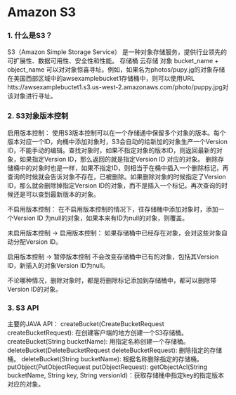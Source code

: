 # Amazon S3

### 1. 什么是S3？

S3（Amazon Simple Storage Service） 是一种对象存储服务，提供行业领先的可扩展性、数据可用性、安全性和性能。
存储桶
    云存储
对象
   bucket_name + object_name 可以对对象惊喜寻址。例如，如果名为photos/pupy.jg的对象存储在美国西部区域中的awsexamplebucket1存储桶中，则可以使用URL htts://awsexamplebuctet1.s3.us-west-2.amazonaws.com/photo/puppy.jpg对该对象进行寻址。

### 2. S3对象版本控制

启用版本控制：
使用S3版本控制可以在一个存储通中保留多个对象的版本。每个版本对应一个ID，向桶中添加对象时，S3会自动的给新加的对象生产一个Version ID，不能手动的编辑。查找对象时，如果不指定对象的版本ID，则返回最新的对象，如果指定Version ID，那么返回的就是指定Version ID 对应的对象。
删除存储桶中的对象时也是一样，如果不指定ID，则相当于在桶中插入一个删除标记，再查询的时候就会告诉对象不存在，已被删除。如果删除对象的时候指定了Version ID，那么就会删除掉指定Version ID的对象，而不是插入一个标记。再次查询的时候还是可以查到最新版本的对象。

不启用版本控制：
在不启用版本控制的情况下，往存储桶中添加对象时，添加一个Version ID 为null的对象，如果本来有ID为null的对象，则覆盖。

未启用版本控制 -> 启用版本控制：
如果存储桶中已经存在对象，会对这些对象自动分配Version ID。

启用版本控制 -> 暂停版本控制
不会改变存储桶中已有的对象，包括其Version ID，新插入的对象Version ID为null。

不论哪种情况，删除对象时，都是将删除标记添加到存储桶中，都可以删除带Version ID的对象。

### 3. S3 API

主要的JAVA API：
createBucket(CreateBucketRequest createBucketRequest): 在创建客户端的地方创建一个S3存储桶。
createBucket(String bucketName): 用指定名称创建一个存储桶。
deleteBucket(DeleteBucketRequest deleteBucketRequest): 删除指定的存储桶。
deleteBucket(String bucketName): 根据名称删除指定的存储桶。
putObject(PutObjectRequest putObjectRequest): 
getObjectAcl(String bucketName, String key, String versionId)：获取存储桶中指定key的指定版本对应的对象。